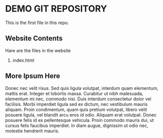 # DEMO GIT REPOSITORY

This is the first file in this repo.

## Website Contents

Hare are the files in the website

1. index.html

## More Ipsum Here

Donec nec velit risus. Sed quis ligula volutpat, interdum quam elementum, mattis erat. Integer et lobortis massa. Curabitur ut nibh malesuada, elementum mi nec, commodo nisi. Duis interdum consectetur dolor vel facilisis. Morbi imperdiet ligula sed ex dictum, nec vestibulum mauris aliquam. Proin condimentum, quam quis pretium volutpat, libero velit posuere ligula, vel blandit arcu eros id odio. Aliquam erat volutpat. Donec posuere felis id ex pellentesque vehicula. Proin commodo mauris dui, ut cursus felis faucibus imperdiet. In diam augue, dignissim ut odio nec, molestie hendrerit mauris.